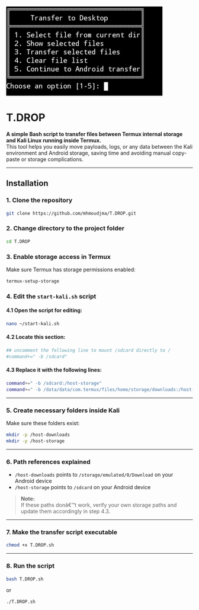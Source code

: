 ![Interactive Interface](Interactive_interface.jpg)
# T.DROP

**A simple Bash script to transfer files between Termux internal storage and Kali Linux running inside Termux.**  
This tool helps you easily move payloads, logs, or any data between the Kali environment and Android storage, saving time and avoiding manual copy-paste or storage complications.

---

## Installation

### 1. Clone the repository

```bash
git clone https://github.com/mhmoudjma/T.DROP.git
```

### 2. Change directory to the project folder

```bash
cd T.DROP
```

### 3. Enable storage access in Termux

Make sure Termux has storage permissions enabled:

```bash
termux-setup-storage
```

### 4. Edit the `start-kali.sh` script

#### 4.1 Open the script for editing:

```bash
nano ~/start-kali.sh
```

#### 4.2 Locate this section:

```bash
## uncomment the following line to mount /sdcard directly to /
#command+=" -b /sdcard"
```

#### 4.3 Replace it with the following lines:

```bash
command+=" -b /sdcard:/host-storage"
command+=" -b /data/data/com.termux/files/home/storage/downloads:/host-downloads"
```

---

### 5. Create necessary folders inside Kali

Make sure these folders exist:

```bash
mkdir -p /host-downloads
mkdir -p /host-storage
```

---

### 6. Path references explained

- `/host-downloads` points to `/storage/emulated/0/Download` on your Android device  
- `/host-storage` points to `/sdcard` on your Android device  

> **Note:**  
> If these paths donâ€™t work, verify your own storage paths and update them accordingly in step 4.3.

---

### 7. Make the transfer script executable

```bash
chmod +x T.DROP.sh
```

---

### 8. Run the script

```bash
bash T.DROP.sh
```
or
```bash
./T.DROP.sh
```
